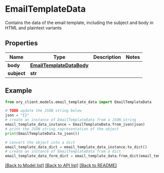 # EmailTemplateData

Contains the data of the email template, including the subject and body in HTML and plaintext variants

## Properties

Name | Type | Description | Notes
------------ | ------------- | ------------- | -------------
**body** | [**EmailTemplateDataBody**](EmailTemplateDataBody.md) |  | 
**subject** | **str** |  | 

## Example

```python
from ory_client.models.email_template_data import EmailTemplateData

# TODO update the JSON string below
json = "{}"
# create an instance of EmailTemplateData from a JSON string
email_template_data_instance = EmailTemplateData.from_json(json)
# print the JSON string representation of the object
print(EmailTemplateData.to_json())

# convert the object into a dict
email_template_data_dict = email_template_data_instance.to_dict()
# create an instance of EmailTemplateData from a dict
email_template_data_form_dict = email_template_data.from_dict(email_template_data_dict)
```
[[Back to Model list]](../README.md#documentation-for-models) [[Back to API list]](../README.md#documentation-for-api-endpoints) [[Back to README]](../README.md)


